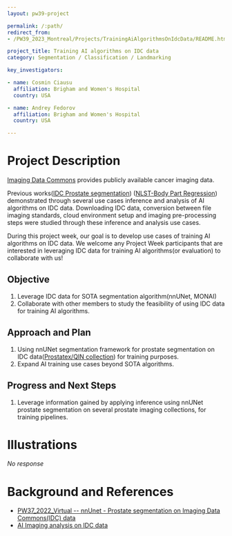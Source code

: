```yaml
---
layout: pw39-project

permalink: /:path/
redirect_from:
- /PW39_2023_Montreal/Projects/TrainingAiAlgorithmsOnIdcData/README.html

project_title: Training AI algorithms on IDC data
category: Segmentation / Classification / Landmarking

key_investigators:

- name: Cosmin Ciausu
  affiliation: Brigham and Women's Hospital
  country: USA

- name: Andrey Fedorov
  affiliation: Brigham and Women's Hospital
  country: USA

---
```


# Project Description

<!-- Add a short paragraph describing the project. -->

[Imaging Data Commons](https://portal.imaging.datacommons.cancer.gov/) provides publicly available cancer imaging data.

Previous works([IDC Prostate segmentation](https://github.com/ImagingDataCommons/idc-prostate-mri-analysis)) ([NLST-Body Part Regression](https://github.com/ImagingDataCommons/IDC-Tutorials/blob/master/notebooks/body_part_regression_with_structured_reports.ipynb)) demonstrated through several use cases inference and analysis of AI algorithms on IDC data.
Downloading IDC data, conversion between file imaging standards, cloud environment setup and imaging pre-processing steps were studied through these inference and analysis use cases.

During this project week, our goal is to develop use cases of training AI algorithms on IDC data. We welcome any Project Week participants that are interested in leveraging IDC data for training AI algorithms(or evaluation) to collaborate with us!

## Objective

<!-- Describe here WHAT you would like to achieve (what you will have as end result). -->

1.  Leverage IDC data for SOTA segmentation algorithm(nnUNet, MONAI)
2.  Collaborate with other members to study the feasibility of using IDC data for training AI algorithms.

## Approach and Plan

<!-- Describe here HOW you would like to achieve the objectives stated above. -->

1.  Using nnUNet segmentation framework for prostate segmentation on IDC data([Prostatex/QIN collection](https://portal.imaging.datacommons.cancer.gov/explore/filters/?collection_id=Community\&collection_id=QIN\&collection_id=prostate_mri_us_biopsy\&collection_id=prostatex\&collection_id=qin_prostate_repeatability)) for training purposes.
2.  Expand AI training use cases beyond SOTA algorithms.

## Progress and Next Steps

<!-- Update this section as you make progress, describing of what you have ACTUALLY DONE.
     If there are specific steps that you could not complete then you can describe them here, too. -->

1.  Leverage information gained by applying inference using nnUNet prostate segmentation on several prostate imaging collections, for training pipelines.

# Illustrations

<!-- Add pictures and links to videos that demonstrate what has been accomplished. -->

*No response*

# Background and References

<!-- If you developed any software, include link to the source code repository.
     If possible, also add links to sample data, and to any relevant publications. -->

*   [PW37_2022_Virtual -- nnUnet - Prostate segmentation on Imaging Data Commons(IDC) data](https://github.com/NA-MIC/ProjectWeek/tree/master/PW37_2022_Virtual/Projects/IDCProstateSegmentation)
*   [AI Imaging analysis on IDC data](https://github.com/ImagingDataCommons/IDC-Tutorials/tree/master/notebooks#imaging-analysis-ai)

